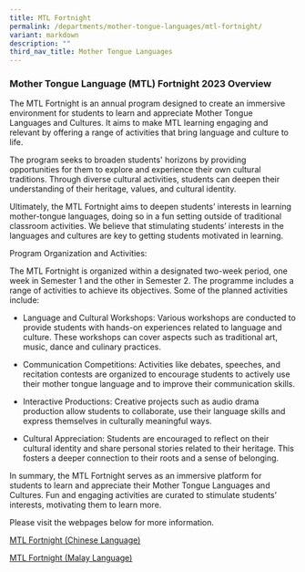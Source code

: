 ```yaml
---
title: MTL Fortnight
permalink: /departments/mother-tongue-languages/mtl-fortnight/
variant: markdown
description: ""
third_nav_title: Mother Tongue Languages
---
```

### **Mother Tongue Language (MTL) Fortnight 2023 Overview**   

The MTL Fortnight is an annual program designed to create an immersive environment for students to learn and appreciate Mother Tongue Languages and Cultures. It aims to make MTL learning engaging and relevant by offering a range of activities that bring language and culture to life.  

The program seeks to broaden students' horizons by providing opportunities for them to explore and experience their own cultural traditions. Through diverse cultural activities, students can deepen their understanding of their heritage, values, and cultural identity.  

Ultimately, the MTL Fortnight aims to deepen students’ interests in learning mother-tongue languages, doing so in a fun setting outside of traditional classroom activities.  We believe that stimulating students’ interests in the languages and cultures are key to getting students motivated in learning.    

Program Organization and Activities:  

The MTL Fortnight is organized within a designated two-week period, one week in Semester 1 and the other in Semester 2.   The programme includes a range of activities to achieve its objectives. Some of the planned activities include:  

- Language and Cultural Workshops: Various workshops are conducted to provide students with hands-on experiences related to language and culture. These workshops can cover aspects such as traditional art, music, dance and culinary practices.  
  
- Communication Competitions: Activities like debates, speeches, and recitation contests are organized to encourage students to actively use their mother tongue language and to improve their communication skills.  

- Interactive Productions: Creative projects such as audio drama production allow students to collaborate, use their language skills and express themselves in culturally meaningful ways.  

- Cultural Appreciation: Students are encouraged to reflect on their cultural identity and share personal stories related to their heritage. This fosters a deeper connection to their roots and a sense of belonging.  

In summary, the MTL Fortnight serves as an immersive platform for students to learn and appreciate their Mother Tongue Languages and Cultures. Fun and engaging activities are curated to stimulate students’ interests, motivating them to learn more.  


Please visit the webpages below for more information.  

[MTL Fortnight (Chinese Language)](https://www.hougangsec.moe.edu.sg/departments/mother-tongue-languages/mtl-fnt-cl/)


[MTL Fortnight (Malay Language)](https://www.hougangsec.moe.edu.sg/departments/mother-tongue-languages/mtl-fnt-ml/)



